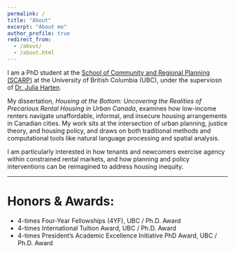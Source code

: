 ```yaml
---
permalink: /
title: "About"
excerpt: "About me"
author_profile: true
redirect_from: 
  - /about/
  - /about.html
---
```

I am a PhD student at the [School of Community and Regional Planning (SCARP)](https://scarp.ubc.ca/) at the University of British Columbia (UBC), under the superviosn of [Dr. Julia Harten](https://scarp.ubc.ca/directory/julia-harten).  

My dissertation, *Housing at the Bottom: Uncovering the Realities of Precarious Rental Housing in Urban Canada*, examines how low-income renters navigate unaffordable, informal, and insecure housing arrangements in Canadian cities. My work sits at the intersection of urban planning, justice theory, and housing policy, and draws on both traditional methods and computational tools like natural language processing and spatial analysis.  

I am particularly interested in how tenants and newcomers exercise agency within constrained rental markets, and how planning and policy interventions can be reimagined to address housing inequity.

---

# Honors & Awards:
* 4-times Four-Year Fellowships (4YF), UBC / Ph.D. Award 
* 4-times International Tuition Award, UBC / Ph.D. Award 
* 4-times President’s Academic Excellence Initiative PhD Award, UBC / Ph.D. Award  


